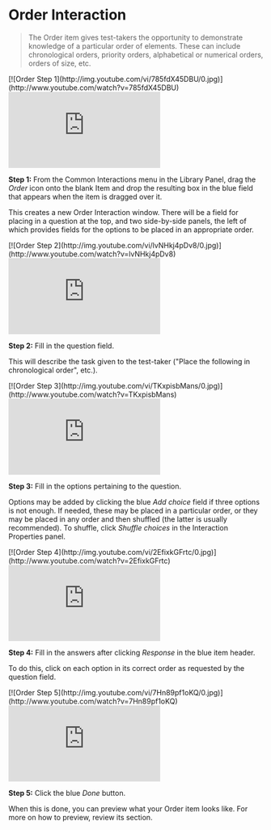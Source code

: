 # Order Interaction

>The Order item gives test-takers the opportunity to demonstrate knowledge of a particular order of elements. These can include chronological orders, priority orders, alphabetical or numerical orders, orders of size, etc.

<div class="hidden-video">
[![Order Step 1](http://img.youtube.com/vi/785fdX45DBU/0.jpg)](http://www.youtube.com/watch?v=785fdX45DBU)
</div>

<div class='embed-container'><iframe src="https://www.youtube.com/embed/785fdX45DBU?rel=0" frameborder="0" allowfullscreen="true"></iframe></div>

**Step 1:** From the Common Interactions menu in the Library Panel, drag the *Order* icon onto the blank Item and drop the resulting box in the blue field that appears when the item is dragged over it.

This creates a new Order Interaction window. There will be a field for placing in a question at the top, and two side-by-side panels, the left of which provides fields for the options to be placed in an appropriate order.

<div class="hidden-video">
[![Order Step 2](http://img.youtube.com/vi/lvNHkj4pDv8/0.jpg)](http://www.youtube.com/watch?v=lvNHkj4pDv8)
</div>

<div class='embed-container'><iframe src="https://www.youtube.com/embed/lvNHkj4pDv8?rel=0" frameborder="0" allowfullscreen="true"></iframe></div>

**Step 2:** Fill in the question field. 

This will describe the task given to the test-taker ("Place the following in chronological order", etc.).

<div class="hidden-video">
[![Order Step 3](http://img.youtube.com/vi/TKxpisbMans/0.jpg)](http://www.youtube.com/watch?v=TKxpisbMans)
</div>

<div class='embed-container'><iframe src="https://www.youtube.com/embed/TKxpisbMans?rel=0" frameborder="0" allowfullscreen="true"></iframe></div>

**Step 3:** Fill in the options pertaining to the question.

Options may be added by clicking the blue *Add choice* field if three options is not enough. If needed, these may be placed in a particular order, or they may be placed in any order and then shuffled (the latter is usually recommended). To shuffle, click *Shuffle choices* in the Interaction Properties panel.

<div class="hidden-video">
[![Order Step 4](http://img.youtube.com/vi/2EfixkGFrtc/0.jpg)](http://www.youtube.com/watch?v=2EfixkGFrtc)
</div>

<div class='embed-container'><iframe src="https://www.youtube.com/embed/2EfixkGFrtc?rel=0" frameborder="0" allowfullscreen="true"></iframe></div>

**Step 4:** Fill in the answers after clicking *Response* in the blue item header.

To do this, click on each option in its correct order as requested by the question field.

<div class="hidden-video">
[![Order Step 5](http://img.youtube.com/vi/7Hn89pf1oKQ/0.jpg)](http://www.youtube.com/watch?v=7Hn89pf1oKQ)
</div>

<div class='embed-container'><iframe src="https://www.youtube.com/embed/7Hn89pf1oKQ?rel=0" frameborder="0" allowfullscreen="true"></iframe></div>

**Step 5:** Click the blue *Done* button.

When this is done, you can preview what your Order item looks like. For more on how to preview, review its section.
